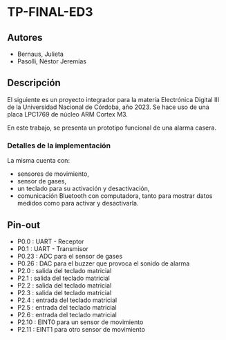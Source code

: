 # TP-FINAL-ED3

## Autores
- Bernaus, Julieta
- Pasolli, Néstor Jeremías

## Descripción
El siguiente es un proyecto integrador para la materia Electrónica Digital III de la Universidad Nacional de Córdoba, año 2023.
Se hace uso de una placa LPC1769 de núcleo ARM Cortex M3.

En este trabajo, se presenta un prototipo funcional de una alarma casera.

### Detalles de la implementación
La misma cuenta con:
- sensores de movimiento,
- sensor de gases, 
- un teclado para su activación y desactivación, 
- comunicación Bluetooth con computadora, tanto para mostrar datos medidos como para activar y desactivarla.

## Pin-out

- P0.0  : UART - Receptor
- P0.1  : UART - Transmisor
- P0.23 : ADC para el sensor de gases
- P0.26 : DAC para el buzzer que provoca el sonido de alarma
- P2.0  : salida del teclado matricial
- P2.1  : salida del teclado matricial
- P2.2  : salida del teclado matricial
- P2.3  : salida del teclado matricial
- P2.4  : entrada del teclado matricial
- P2.5  : entrada del teclado matricial
- P2.6  : entrada del teclado matricial
- P2.10 : EINT0 para un sensor de movimiento
- P2.11 : EINT1 para otro sensor de movimiento


